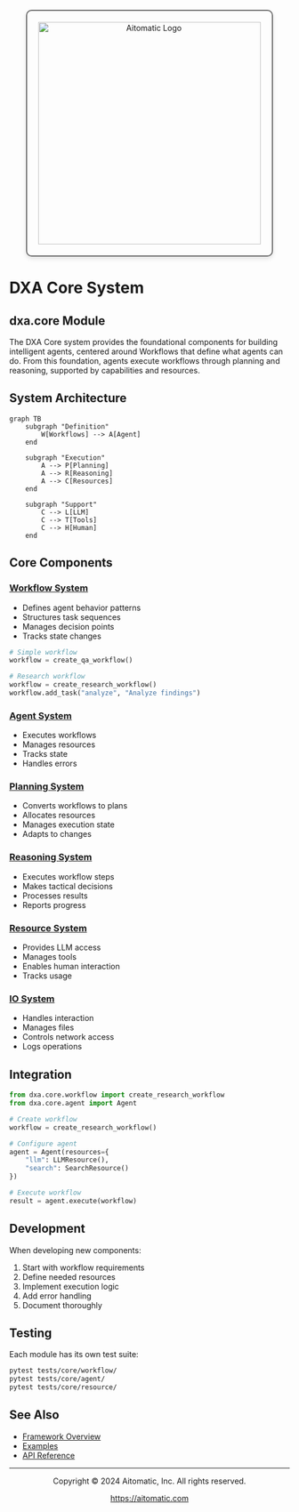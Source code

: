 <!-- markdownlint-disable MD041 -->
<!-- markdownlint-disable MD033 -->
<p align="center">
  <img src="https://cdn.prod.website-files.com/62a10970901ba826988ed5aa/62d942adcae82825089dabdb_aitomatic-logo-black.png" alt="Aitomatic Logo" width="400" style="border: 2px solid #666; border-radius: 10px; padding: 20px; box-shadow: 0 4px 8px rgba(0,0,0,0.1);"/>
</p>

# DXA Core System

## dxa.core Module

The DXA Core system provides the foundational components for building intelligent agents, centered around Workflows that define what agents can do. From this foundation, agents execute workflows through planning and reasoning, supported by capabilities and resources.

## System Architecture

```mermaid
graph TB
    subgraph "Definition"
        W[Workflows] --> A[Agent]
    end
    
    subgraph "Execution"
        A --> P[Planning]
        A --> R[Reasoning]
        A --> C[Resources]
    end
    
    subgraph "Support"
        C --> L[LLM]
        C --> T[Tools]
        C --> H[Human]
    end
```

## Core Components

### [Workflow System](workflow/README.md)

- Defines agent behavior patterns
- Structures task sequences
- Manages decision points
- Tracks state changes

```python
# Simple workflow
workflow = create_qa_workflow()

# Research workflow
workflow = create_research_workflow()
workflow.add_task("analyze", "Analyze findings")
```

### [Agent System](agent/README.md)

- Executes workflows
- Manages resources
- Tracks state
- Handles errors

### [Planning System](planning/README.md)

- Converts workflows to plans
- Allocates resources
- Manages execution state
- Adapts to changes

### [Reasoning System](reasoning/README.md)

- Executes workflow steps
- Makes tactical decisions
- Processes results
- Reports progress

### [Resource System](resource/README.md)

- Provides LLM access
- Manages tools
- Enables human interaction
- Tracks usage

### [IO System](io/README.md)

- Handles interaction
- Manages files
- Controls network access
- Logs operations

## Integration

```python
from dxa.core.workflow import create_research_workflow
from dxa.core.agent import Agent

# Create workflow
workflow = create_research_workflow()

# Configure agent
agent = Agent(resources={
    "llm": LLMResource(),
    "search": SearchResource()
})

# Execute workflow
result = agent.execute(workflow)
```

## Development

When developing new components:

1. Start with workflow requirements
2. Define needed resources
3. Implement execution logic
4. Add error handling
5. Document thoroughly

## Testing

Each module has its own test suite:

```bash
pytest tests/core/workflow/
pytest tests/core/agent/
pytest tests/core/resource/
```

## See Also

- [Framework Overview](../README.md)
- [Examples](../../examples/README.md)
- [API Reference](../../docs/api/README.md)

---

<p align="center">
Copyright © 2024 Aitomatic, Inc. All rights reserved.
</p>

<p align="center">
<a href="https://aitomatic.com">https://aitomatic.com</a>
</p>
